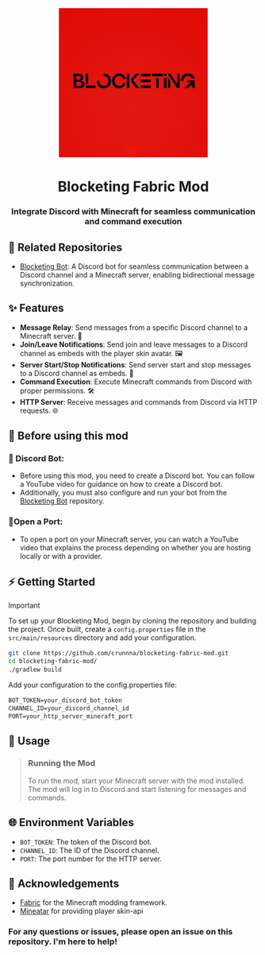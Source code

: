 <div align="center">
    <img src="src/main/resources/blocketing.jpeg" alt="Blocketing Logo" width="300" height="300">
  <h1 align="center">Blocketing Fabric Mod</h1>
  <h3>Integrate Discord with Minecraft for seamless communication and command execution</h3>
</div>

## 🔗 Related Repositories
- [Blocketing Bot](https://github.com/crunnna/blocketing-bot): A Discord bot for seamless communication between a Discord channel and a Minecraft server, enabling bidirectional message synchronization.

## ✨ Features
- **Message Relay**: Send messages from a specific Discord channel to a Minecraft server. 💬
- **Join/Leave Notifications**: Send join and leave messages to a Discord channel as embeds with the player skin avatar. 🖼️
- **Server Start/Stop Notifications**: Send server start and stop messages to a Discord channel as embeds. 🚀
- **Command Execution**: Execute Minecraft commands from Discord with proper permissions. 🛠️
- **HTTP Server**: Receive messages and commands from Discord via HTTP requests. 🌐

## 🔨 Before using this mod
### 🤖 Discord Bot:
- Before using this mod, you need to create a Discord bot. You can follow a YouTube video for guidance on how to create a Discord bot.
- Additionally, you must also configure and run your bot from the [Blocketing Bot](#-related-repositories) repository.

### 🔧Open a Port:
- To open a port on your Minecraft server, you can watch a YouTube video that explains the process depending on whether you are hosting locally or with a provider.

## ⚡ Getting Started
> [!IMPORTANT]
> To set up your Blocketing Mod, begin by cloning the repository and building the project. Once built, create a `config.properties` file in the `src/main/resources` directory and add your configuration.
> ```sh
> git clone https://github.com/crunnna/blocketing-fabric-mod.git
> cd blocketing-fabric-mod/
> ./gradlew build
> ```
> Add your configuration to the config.properties file:
> ```env
> BOT_TOKEN=your_discord_bot_token
> CHANNEL_ID=your_discord_channel_id
> PORT=your_http_server_mineraft_port
> ```

## 🚀 Usage
> ### Running the Mod
> To run the mod, start your Minecraft server with the mod installed. The mod will log in to Discord and start listening for messages and commands.

## 🌐 Environment Variables
- `BOT_TOKEN`: The token of the Discord bot.
- `CHANNEL_ID`: The ID of the Discord channel.
- `PORT`: The port number for the HTTP server.

## 🙏 Acknowledgements
- [Fabric](https://fabricmc.net/) for the Minecraft modding framework.
- [Mineatar](https://mineatar.io/) for providing player skin-api

### For any questions or issues, please open an issue on this repository. I'm here to help!